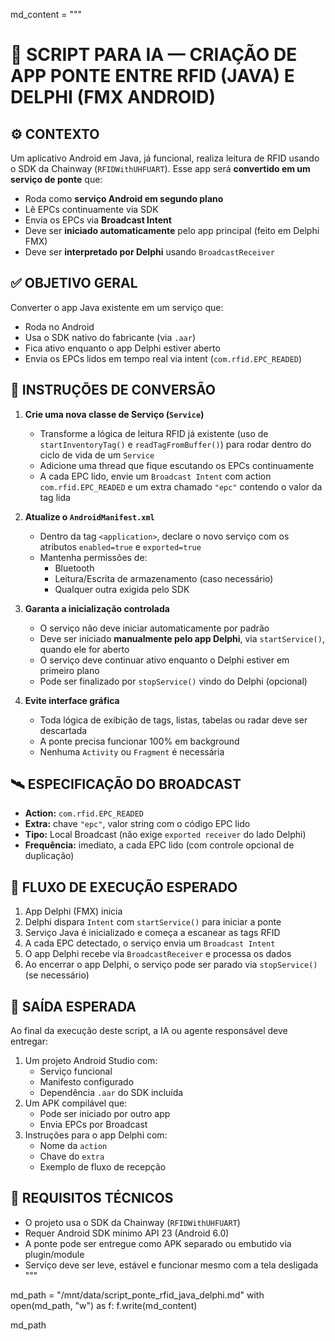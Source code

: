 md_content = """

# 🤖 SCRIPT PARA IA — CRIAÇÃO DE APP PONTE ENTRE RFID (JAVA) E DELPHI (FMX ANDROID)

## ⚙️ CONTEXTO

Um aplicativo Android em Java, já funcional, realiza leitura de RFID usando o SDK da Chainway (`RFIDWithUHFUART`). Esse app será **convertido em um serviço de ponte** que:

- Roda como **serviço Android em segundo plano**
- Lê EPCs continuamente via SDK
- Envia os EPCs via **Broadcast Intent**
- Deve ser **iniciado automaticamente** pelo app principal (feito em Delphi FMX)
- Deve ser **interpretado por Delphi** usando `BroadcastReceiver`

## ✅ OBJETIVO GERAL

Converter o app Java existente em um serviço que:

- Roda no Android
- Usa o SDK nativo do fabricante (via `.aar`)
- Fica ativo enquanto o app Delphi estiver aberto
- Envia os EPCs lidos em tempo real via intent (`com.rfid.EPC_READED`)

## 🧩 INSTRUÇÕES DE CONVERSÃO

1. **Crie uma nova classe de Serviço (`Service`)**
   - Transforme a lógica de leitura RFID já existente (uso de `startInventoryTag()` e `readTagFromBuffer()`) para rodar dentro do ciclo de vida de um `Service`
   - Adicione uma thread que fique escutando os EPCs continuamente
   - A cada EPC lido, envie um `Broadcast Intent` com action `com.rfid.EPC_READED` e um extra chamado `"epc"` contendo o valor da tag lida

2. **Atualize o `AndroidManifest.xml`**
   - Dentro da tag `<application>`, declare o novo serviço com os atributos `enabled=true` e `exported=true`
   - Mantenha permissões de:
     - Bluetooth
     - Leitura/Escrita de armazenamento (caso necessário)
     - Qualquer outra exigida pelo SDK

3. **Garanta a inicialização controlada**
   - O serviço não deve iniciar automaticamente por padrão
   - Deve ser iniciado **manualmente pelo app Delphi**, via `startService()`, quando ele for aberto
   - O serviço deve continuar ativo enquanto o Delphi estiver em primeiro plano
   - Pode ser finalizado por `stopService()` vindo do Delphi (opcional)

4. **Evite interface gráfica**
   - Toda lógica de exibição de tags, listas, tabelas ou radar deve ser descartada
   - A ponte precisa funcionar 100% em background
   - Nenhuma `Activity` ou `Fragment` é necessária

## 🛰️ ESPECIFICAÇÃO DO BROADCAST

- **Action:** `com.rfid.EPC_READED`
- **Extra:** chave `"epc"`, valor string com o código EPC lido
- **Tipo:** Local Broadcast (não exige `exported receiver` do lado Delphi)
- **Frequência:** imediato, a cada EPC lido (com controle opcional de duplicação)

## 🧠 FLUXO DE EXECUÇÃO ESPERADO

1. App Delphi (FMX) inicia
2. Delphi dispara `Intent` com `startService()` para iniciar a ponte
3. Serviço Java é inicializado e começa a escanear as tags RFID
4. A cada EPC detectado, o serviço envia um `Broadcast Intent`
5. O app Delphi recebe via `BroadcastReceiver` e processa os dados
6. Ao encerrar o app Delphi, o serviço pode ser parado via `stopService()` (se necessário)

## 🧾 SAÍDA ESPERADA

Ao final da execução deste script, a IA ou agente responsável deve entregar:

1. Um projeto Android Studio com:
   - Serviço funcional
   - Manifesto configurado
   - Dependência `.aar` do SDK incluída
2. Um APK compilável que:
   - Pode ser iniciado por outro app
   - Envia EPCs por Broadcast
3. Instruções para o app Delphi com:
   - Nome da `action`
   - Chave do `extra`
   - Exemplo de fluxo de recepção

## 🔐 REQUISITOS TÉCNICOS

- O projeto usa o SDK da Chainway (`RFIDWithUHFUART`)
- Requer Android SDK mínimo API 23 (Android 6.0)
- A ponte pode ser entregue como APK separado ou embutido via plugin/module
- Serviço deve ser leve, estável e funcionar mesmo com a tela desligada
"""

md_path = "/mnt/data/script_ponte_rfid_java_delphi.md"
with open(md_path, "w") as f:
    f.write(md_content)

md_path

